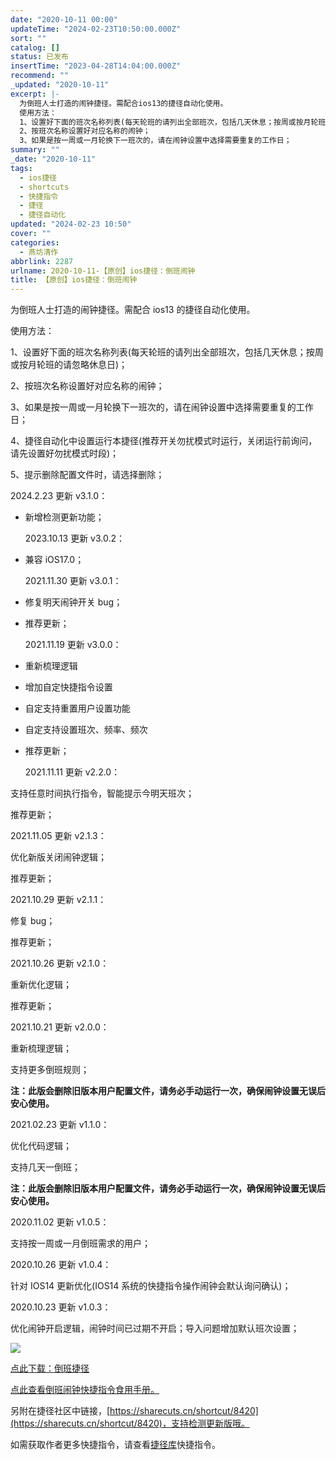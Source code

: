 ```yaml
---
date: "2020-10-11 00:00"
updateTime: "2024-02-23T10:50:00.000Z"
sort: ""
catalog: []
status: 已发布
insertTime: "2023-04-28T14:04:00.000Z"
recommend: ""
_updated: "2020-10-11"
excerpt: |-
  为倒班人士打造的闹钟捷径。需配合ios13的捷径自动化使用。
  使用方法：
  1、设置好下面的班次名称列表(每天轮班的请列出全部班次，包括几天休息；按周或按月轮班的请忽略休息日)；
  2、按班次名称设置好对应名称的闹钟；
  3、如果是按一周或一月轮换下一班次的，请在闹钟设置中选择需要重复的工作日；
summary: ""
_date: "2020-10-11"
tags:
  - ios捷径
  - shortcuts
  - 快捷指令
  - 捷径
  - 捷径自动化
updated: "2024-02-23 10:50"
cover: ""
categories:
  - 燕坊清作
abbrlink: 2287
urlname: 2020-10-11-【原创】ios捷径：倒班闹钟
title: 【原创】ios捷径：倒班闹钟
---
```


为倒班人士打造的闹钟捷径。需配合 ios13 的捷径自动化使用。

使用方法：

1、设置好下面的班次名称列表(每天轮班的请列出全部班次，包括几天休息；按周或按月轮班的请忽略休息日)；

2、按班次名称设置好对应名称的闹钟；

3、如果是按一周或一月轮换下一班次的，请在闹钟设置中选择需要重复的工作日；

4、捷径自动化中设置运行本捷径(推荐开关勿扰模式时运行，关闭运行前询问，请先设置好勿扰模式时段)；

5、提示删除配置文件时，请选择删除；

2024.2.23 更新 v3.1.0：

- 新增检测更新功能；

  2023.10.13 更新 v3.0.2：

- 兼容 iOS17.0；

  2021.11.30 更新 v3.0.1：

- 修复明天闹钟开关 bug；

- 推荐更新；

  2021.11.19 更新 v3.0.0：

- 重新梳理逻辑

- 增加自定快捷指令设置
- 自定支持重置用户设置功能
- 自定支持设置班次、频率、频次
- 推荐更新；

  2021.11.11 更新 v2.2.0：

支持任意时间执行指令，智能提示今明天班次；

推荐更新；

2021.11.05 更新 v2.1.3：

优化新版关闭闹钟逻辑；

推荐更新；

2021.10.29 更新 v2.1.1：

修复 bug；

推荐更新；

2021.10.26 更新 v2.1.0：

重新优化逻辑；

推荐更新；

2021.10.21 更新 v2.0.0：

重新梳理逻辑；

支持更多倒班规则；

**注：此版会删除旧版本用户配置文件，请务必手动运行一次，确保闹钟设置无误后安心使用。**

2021.02.23 更新 v1.1.0：

优化代码逻辑；

支持几天一倒班；

**注：此版会删除旧版本用户配置文件，请务必手动运行一次，确保闹钟设置无误后安心使用。**

2020.11.02 更新 v1.0.5：

支持按一周或一月倒班需求的用户；

2020.10.26 更新 v1.0.4：

针对 IOS14 更新优化(IOS14 系统的快捷指令操作闹钟会默认询问确认)；

2020.10.23 更新 v1.0.3：

优化闹钟开启逻辑，闹钟时间已过期不开启；导入问题增加默认班次设置；

![](https://image.bmqy.net/upload/Fto5o-5ea0sNMlW_75VgGJCv2AcJ.jpg)

[点此下载：倒班捷径](https://www.icloud.com/shortcuts/ef9572f46e7846279a87f7752790a509)

[点此查看倒班闹钟快捷指令食用手册。](https://bmqy.github.io/shortcuts/item/daoban.html)

另附在捷径社区中链接，[https://sharecuts.cn/shortcut/8420](https://sharecuts.cn/shortcut/8420)，支持检测更新版哦。

如需获取作者更多快捷指令，请查看[捷径库](https://www.bmqy.net/2342.html)快捷指令。

